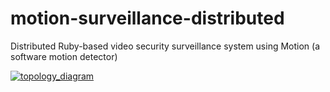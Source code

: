 # motion-surveillance-distributed
Distributed Ruby-based video security surveillance system using Motion (a software motion detector)

[![topology_diagram](https://cloud.githubusercontent.com/assets/10182110/24839972/187aec3e-1d19-11e7-99ef-e92e0e4e55bc.png)]()
